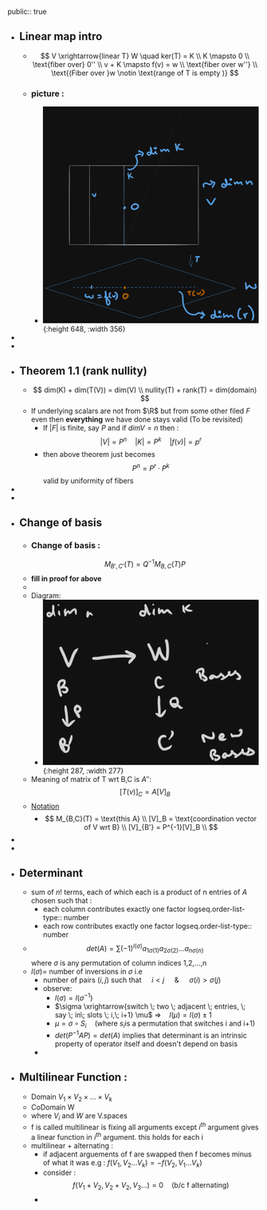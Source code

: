 public:: true

- ## Linear map intro
	- $$
	  V \xrightarrow{linear T} W \quad ker(T) = K \\
	  K \mapsto 0 \\
	  \text{fiber over} 0'' \\
	  v + K \mapsto f(v) = w \\
	  \text{fiber over w''} \\
	  \text{(Fiber over }w \notin \text{range of T is empty )}
	  $$
	- ### picture :
		- ![image.png](../assets/image_1757415395232_0.png){:height 648, :width 356}
-
-
- ## Theorem 1.1 (rank nullity)
	- $$
	  dim(K) + dim(T(V)) = dim(V) \\
	  nullity(T) + rank(T) = dim(domain)
	  $$
	- If underlying scalars are not from $\R$ but from some other filed $F$ even then __everything__ we have done stays valid (To be revisited)
		- If $|F|$ is finite, say $P$ and if $dimV = n$ then :
		    $$|V|= P^n \quad |K| = P^k \quad |f(v)| = p^r$$
		- then above theorem just becomes
		  $$ P^n = P^r \cdot P^k$$
		  valid by uniformity of fibers
-
-
- ## Change of basis
	- ### Change of basis :
	  $$ M_{B',C'}(T) = Q^{-1}M_{B,C}(T)P$$
	- __fill in proof for above__
	-
	- Diagram:
		- ![image.png](../assets/image_1757416091542_0.png){:height 287, :width 277}
	- Meaning of matrix of T wrt B,C is $A''$:
	  $$[T(v)]_C = A [V]_B$$
	- <ins> Notation </ins>
		- $$
		  M_{B,C}(T) = \text{this A} \\
		  [V]_B = \text{coordination vector of V wrt B} \\
		  [V]_{B'} = P^{-1}[V]_B \\
		  $$
-
-
- ## Determinant
	- sum of $n!$ terms, each of which each is a product of n entries of $A$ chosen such that :
		- each column contributes exactly one factor
		  logseq.order-list-type:: number
		- each row contributes exactly one factor
		  logseq.order-list-type:: number
	- $$det(A)  = \sum (-1)^{l(\sigma)}a_{1\sigma(1)}a_{2\sigma(2)} \dots a_{n\sigma(n)}$$
	  where $\sigma$ is any permutation of column indices 1,2,...,n
	- $l(\sigma) =$ number of inversions in $\sigma$ i.e
		- number of pairs $(i,j)$ such that $\quad i<j \quad$ & $\quad \sigma(i) > \sigma(j)$
		- observe:
			- $l(\sigma) = l(\sigma^{-1})$
			- $\sigma \xrightarrow{switch \; two \; adjacent \; entries, \; say \; in\; slots \; i,\; i+1} \mu$
			  $\Rightarrow \quad l(\mu) = l(\sigma) \pm 1$
			- $\mu = \sigma \circ S_i \quad \text{(where } s_i \text{is a permutation that switches i and i+1)}$
			- $det(P^{-1}AP) = det(A)$ implies that determinant is an intrinsic property of operator itself and doesn't depend on basis
		-
- ## Multilinear Function :
	- Domain $V_1 \times V_2 \times \dots \times V_k$
	- CoDomain W
	- where $V_i$ and $W$ are V.spaces
	- f is called multilinear is fixing all arguments except $i^{th}$ argument gives a linear function in $i^{th}$ argument. this holds for each i
	- multilinear + alternating :
		- if adjacent arguements of f are swapped then f becomes minus of what it was 
		  e.g : $f(V_1,V_2\dots V_k) = -f(V_2,V_1\dots V_k)$
		- consider :
		  $$ f(V_1 + V_2, V_2 + V_2, V_3 \dots)  = 0 \quad \text{(b/c f alternating)}$$
		-